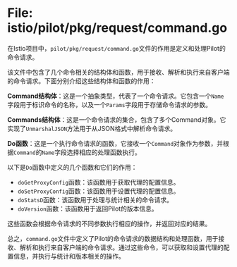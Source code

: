 # File: istio/pilot/pkg/request/command.go

在Istio项目中，`pilot/pkg/request/command.go`文件的作用是定义和处理Pilot的命令请求。

该文件中包含了几个命令相关的结构体和函数，用于接收、解析和执行来自客户端的命令请求。下面分别介绍这些结构体和函数的作用：

**Command结构体**：这是一个抽象类型，代表了一个命令请求。它包含一个`Name`字段用于标识命令的名称，以及一个`Params`字段用于存储命令请求的参数。

**Commands结构体**：这是一个命令请求的集合，包含了多个Command对象。它实现了`UnmarshalJSON`方法用于从JSON格式中解析命令请求。

**Do函数**：这是一个执行命令请求的函数，它接收一个`Command`对象作为参数，并根据`Command`的`Name`字段选择相应的处理函数执行。

以下是`Do`函数中定义的几个函数和它们的作用：

- `doGetProxyConfig`函数：该函数用于获取代理的配置信息。
- `doSetProxyConfig`函数：该函数用于设置代理的配置信息。
- `doStatsD`函数：该函数用于处理与统计相关的命令请求。
- `doVersion`函数：该函数用于返回Pilot的版本信息。

这些函数会根据命令请求的不同参数执行相应的操作，并返回对应的结果。

总之，`command.go`文件中定义了Pilot的命令请求的数据结构和处理函数，用于接收、解析和执行来自客户端的命令请求。通过这些命令，可以获取和设置代理的配置信息，并执行与统计和版本相关的操作。

